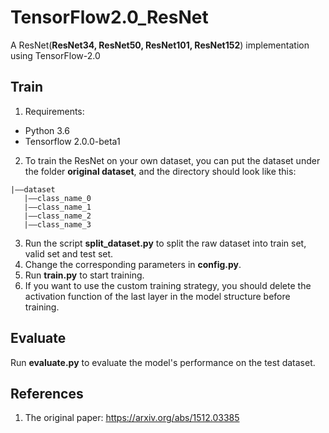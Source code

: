 # TensorFlow2.0_ResNet
A ResNet(**ResNet34, ResNet50, ResNet101, ResNet152**) implementation using TensorFlow-2.0


## Train
1. Requirements:
+ Python 3.6
+ Tensorflow 2.0.0-beta1
2. To train the ResNet on your own dataset, you can put the dataset under the folder **original dataset**, and the directory should look like this:
```
|——dataset
   |——class_name_0
   |——class_name_1
   |——class_name_2
   |——class_name_3
```
3. Run the script **split_dataset.py** to split the raw dataset into train set, valid set and test set.
4. Change the corresponding parameters in **config.py**.
5. Run **train.py** to start training.
6. If you want to use the custom training strategy, you should delete the activation function of the last layer in the model structure before training.
## Evaluate
Run **evaluate.py** to evaluate the model's performance on the test dataset.


## References
1. The original paper: https://arxiv.org/abs/1512.03385
